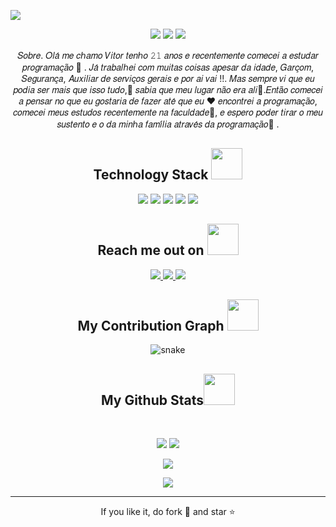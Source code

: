 
<!--  https://Naftali21.github.io/portfolio/  -->
<p align="center">
 
</p align="center">
<img src="https://user-images.githubusercontent.com/74413175/152630383-cd34f3ed-09d3-476b-8213-c3e7851a3689.png" />

<p align="center">
 
 <img src="https://badges.pufler.dev/visits/Naftali21/Naftali21"/> 
 <!-- <img src="https://badges.pufler.dev/years/Naftali21"/> -->
 <img src="https://badges.pufler.dev/repos/Naftali21"/>
 <img src="https://badges.pufler.dev/commits/monthly/Naftali21" />

</p>

 <p align="center">
  𝑆𝑜𝑏𝑟𝑒.
𝑂𝑙𝑎́ 𝑚𝑒 𝑐ℎ𝑎𝑚𝑜 𝑉𝑖𝑡𝑜𝑟 𝑡𝑒𝑛ℎ𝑜 𝟸𝟷 𝑎𝑛𝑜𝑠 𝑒 𝑟𝑒𝑐𝑒𝑛𝑡𝑒𝑚𝑒𝑛𝑡𝑒 𝑐𝑜𝑚𝑒𝑐𝑒𝑖 𝑎 𝑒𝑠𝑡𝑢𝑑𝑎𝑟 𝑝𝑟𝑜𝑔𝑟𝑎𝑚𝑎𝑐̧𝑎̃𝑜 🤟 .
𝐽𝑎́ 𝑡𝑟𝑎𝑏𝑎𝑙ℎ𝑒𝑖 𝑐𝑜𝑚 𝑚𝑢𝑖𝑡𝑎𝑠 𝑐𝑜𝑖𝑠𝑎𝑠 𝑎𝑝𝑒𝑠𝑎𝑟 𝑑𝑎 𝑖𝑑𝑎𝑑𝑒, 𝐺𝑎𝑟𝑐̧𝑜𝑚, 𝑆𝑒𝑔𝑢𝑟𝑎𝑛𝑐̧𝑎, 𝐴𝑢𝑥𝑖𝑙𝑖𝑎𝑟 𝑑𝑒 𝑠𝑒𝑟𝑣𝑖𝑐̧𝑜𝑠 𝑔𝑒𝑟𝑎𝑖𝑠 𝑒 𝑝𝑜𝑟 𝑎𝑖 𝑣𝑎𝑖 !!.
𝑀𝑎𝑠 𝑠𝑒𝑚𝑝𝑟𝑒 𝑣𝑖 𝑞𝑢𝑒 𝑒𝑢 𝑝𝑜𝑑𝑖𝑎 𝑠𝑒𝑟 𝑚𝑎𝑖𝑠 𝑞𝑢𝑒 𝑖𝑠𝑠𝑜 𝑡𝑢𝑑𝑜,🌟 𝑠𝑎𝑏𝑖𝑎 𝑞𝑢𝑒 𝑚𝑒𝑢 𝑙𝑢𝑔𝑎𝑟 𝑛𝑎̃𝑜 𝑒𝑟𝑎 𝑎𝑙𝑖🌟.𝐸𝑛𝑡𝑎̃𝑜 𝑐𝑜𝑚𝑒𝑐𝑒𝑖 𝑎 𝑝𝑒𝑛𝑠𝑎𝑟 𝑛𝑜 𝑞𝑢𝑒 𝑒𝑢 𝑔𝑜𝑠𝑡𝑎𝑟𝑖𝑎 𝑑𝑒 𝑓𝑎𝑧𝑒𝑟 𝑎𝑡𝑒́ 𝑞𝑢𝑒 𝑒𝑢 ❤ 𝑒𝑛𝑐𝑜𝑛𝑡𝑟𝑒𝑖 𝑎 𝑝𝑟𝑜𝑔𝑟𝑎𝑚𝑎𝑐̧𝑎̃𝑜, 𝑐𝑜𝑚𝑒𝑐𝑒𝑖 𝑚𝑒𝑢𝑠 𝑒𝑠𝑡𝑢𝑑𝑜𝑠 𝑟𝑒𝑐𝑒𝑛𝑡𝑒𝑚𝑒𝑛𝑡𝑒 𝑛𝑎 𝑓𝑎𝑐𝑢𝑙𝑑𝑎𝑑𝑒🤯, 𝑒 𝑒𝑠𝑝𝑒𝑟𝑜 𝑝𝑜𝑑𝑒𝑟 𝑡𝑖𝑟𝑎𝑟 𝑜 𝑚𝑒𝑢 𝑠𝑢𝑠𝑡𝑒𝑛𝑡𝑜 𝑒 𝑜 𝑑𝑎 𝑚𝑖𝑛ℎ𝑎 𝑓𝑎𝑚𝑖́𝑙𝑖𝑎 𝑎𝑡𝑟𝑎𝑣𝑒́𝑠 𝑑𝑎 𝑝𝑟𝑜𝑔𝑟𝑎𝑚𝑎𝑐̧𝑎̃𝑜🧠 .
</p>   

<h2 align="center">Technology Stack <img src="https://user-images.githubusercontent.com/74413175/152631508-8e4a7f16-dfd9-40b1-b37c-12c8f723b1cc.gif" width="50"></h2>

<p align="center">
<img src="https://img.shields.io/badge/-HTML5-E34F26?style=flat-square&logo=html5&logoColor=white"/>
<img src="https://img.shields.io/badge/-CSS3-1572B6?style=flat-square&logo=css3"/>
<img src="https://img.shields.io/badge/-MySQL-black?style=flat-square&logo=mysql"/>
<img src="https://img.shields.io/badge/-Git-black?style=flat-square&logo=git"/>
<img src="https://img.shields.io/badge/-GitHub-black?style=flat-square&logo=github"/>
</p>

<h2 align="center">Reach me out on <img src="https://user-images.githubusercontent.com/74413175/152631595-4d4699e5-ceb1-4e87-a949-5c847b81d9a2.gif" width="50"></h2>

<p align="center">

<a href="mailto: vitornevesjr113@gmail.com">
 <img src="https://img.shields.io/badge/-Naftali21-c14438?style=flat-square&logo=Gmail&logoColor=white&link=mailto:vitornevesjr113@gmail.com"/>
</a>
<a href="https://www.linkedin.com/in/ritik-rawal-698a18142/">
 <img src="https://img.shields.io/badge/-ritikrawal-blue?style=flat-square&logo=Linkedin&logoColor=white&link=https://www.linkedin.com/in/ritik-rawal-698a18142/"/>
</a>
 <a href="https://twitter.com/ritikhere307">
 <img src="https://img.shields.io/badge/-ritikhere307-blue?style=flat-square&logo=twitter&logoColor=white&link=https://twitter.com/ritikhere307"/>
</a>
</p>


<h2 align="center">
  My Contribution Graph <img src="https://media.giphy.com/media/xUA7aZeLE2e0P7Znz2/giphy.gif" width="50">
</h2>
<p align="center">
  <img src="https://github.com/ritik307/ritik307/raw/output/github-contribution-grid-snake.svg" alt="snake"></center>
</p>

<h2 align="center">
  My Github Stats<img src="https://media.giphy.com/media/VgCDAzcKvsR6OM0uWg/giphy.gif" width="50">
</h2>
 
<br>

<p align = "center">
  <img  src = "https://github-readme-stats.vercel.app/api?username=ritik307&show_icons=true&theme=radical&line_height=27">
  <img src = "https://github-readme-stats.vercel.app/api/top-langs/?username=ritik307&hide=html,css,java,shaderlab,kotlin,hlsl&theme=radical">
</p>

<p align = "center">
 <img  src="https://github-readme-streak-stats.herokuapp.com/?user=ritik307&show_icons=true&locale=en&layout=compact&theme=radical&line_height=0" />
</p> 

<p align = "center">
 <img src="https://activity-graph.herokuapp.com/graph?username=ritik307&theme=redical">
</p> 
<hr>
<p align="center">If you like it, do fork 🍴 and star ⭐</p>
